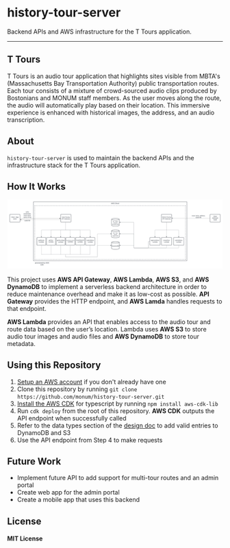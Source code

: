 # history-tour-server

Backend APIs and AWS infrastructure for the T Tours application.

---

## T Tours

T Tours is an audio tour application that highlights sites visible from MBTA's (Massachusetts Bay Transportation Authority) public transportation routes. Each tour consists of a mixture of crowd-sourced audio clips produced by Bostonians and MONUM staff members. As the user moves along the route, the audio will automatically play based on their location. This immersive experience is enhanced with historical images, the address, and an audio transcription.

## About

`history-tour-server` is used to maintain the backend APIs and the infrastructure stack for the T Tours application.

## How It Works
![history-tour-server Architecture](architecture/architecture.png)

This project uses **AWS API Gateway**, **AWS Lambda**, **AWS S3**, and **AWS DynamoDB** to implement a serverless backend architecture in order to reduce maintenance overhead and make it as low-cost as possible. **API Gateway** provides the HTTP endpoint, and **AWS Lamda** handles requests to that endpoint. 

**AWS Lambda** provides an API that enables access to the audio tour and route data based on the user’s location. Lambda uses **AWS S3** to store audio tour images and audio files and **AWS DynamoDB** to store tour metadata.

## Using this Repository

1. [Setup an AWS account](https://docs.aws.amazon.com/accounts/latest/reference/welcome-first-time-user.html) if you don't already have one
2. Clone this repository by running `git clone https://github.com/monum/history-tour-server.git`
3. [Install the AWS CDK](https://docs.aws.amazon.com/cdk/v2/guide/getting_started.html) for typescript by running `npm install aws-cdk-lib`
4. Run `cdk deploy` from the root of this repository. **AWS CDK** outputs the API endpoint when successfully called
5. Refer to the data types section of the [design doc](docs/DESIGN.md) to add valid entries to DynamoDB and S3
6. Use the API endpoint from Step 4 to make requests

## Future Work
* Implement future API to add support for multi-tour routes and an admin portal
* Create web app for the admin portal
* Create a mobile app that uses this backend

## License 
#### MIT License
